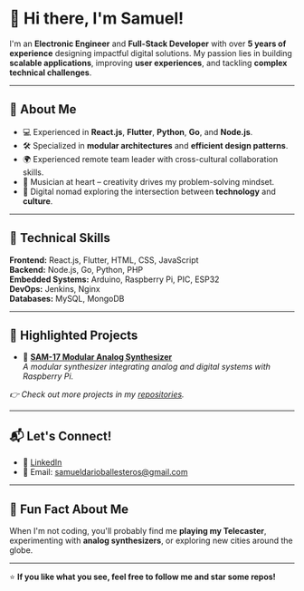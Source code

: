 # 👋 Hi there, I'm **Samuel**!  

I'm an **Electronic Engineer** and **Full-Stack Developer** with over **5 years of experience** designing impactful digital solutions. My passion lies in building **scalable applications**, improving **user experiences**, and tackling **complex technical challenges**.

---

## 🚀 **About Me**
- 💻 Experienced in **React.js**, **Flutter**, **Python**, **Go**, and **Node.js**.  
- 🛠️ Specialized in **modular architectures** and **efficient design patterns**.  
- 🌍 Experienced remote team leader with cross-cultural collaboration skills.  
- 🎵 Musician at heart – creativity drives my problem-solving mindset.  
- 🧭 Digital nomad exploring the intersection between **technology** and **culture**.

---

## 🧠 **Technical Skills**
**Frontend:** React.js, Flutter, HTML, CSS, JavaScript  
**Backend:** Node.js, Go, Python, PHP  
**Embedded Systems:** Arduino, Raspberry Pi, PIC, ESP32  
**DevOps:** Jenkins, Nginx  
**Databases:** MySQL, MongoDB  

---

## 🌟 **Highlighted Projects**
- 🎯 **[SAM-17 Modular Analog Synthesizer]([https://www.academia.edu/74667554/Sintetizador_Analógico_Modular]](https://github.com/sssamuelll/analog-modular-synthesizer)])**  
   *A modular synthesizer integrating analog and digital systems with Raspberry Pi.*  

*👉 Check out more projects in my [repositories](https://github.com/sssamuelll?tab=repositories).*

---

## 📬 **Let's Connect!**
- 💼 [LinkedIn](https://www.linkedin.com/in/samueldarioballesteros)
- 📧 Email: [samueldarioballesteros@gmail.com](mailto:samueldarioballesteros@gmail.com)

---

## 🎵 **Fun Fact About Me**
When I'm not coding, you'll probably find me **playing my Telecaster**, experimenting with **analog synthesizers**, or exploring new cities around the globe.  

---

⭐ **If you like what you see, feel free to follow me and star some repos!**  
